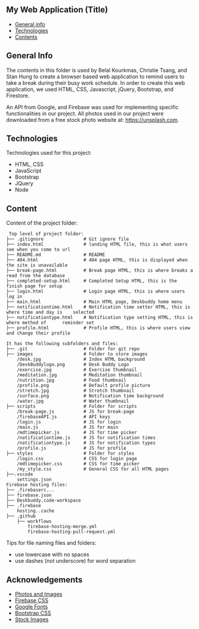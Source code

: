 ## My Web Application (Title)

* [General info](#general-info)
* [Technologies](#technologies)
* [Contents](#content)

## General Info
The contents in this folder is used by Belal Kourkmas, Christie Tsang, and Stan Hung to create a browser based web application to remind users to take a break during their busy work schedule. In order to create this web application, we used HTML, CSS, Javascript, jQuery, Bootstrap, and Firestore.

An API from Google, and Firebase was used for implementing specific functionalities in our project. All photos used in our project were downloaded
from a free stock photo website at: https://unsplash.com.


## Technologies
Technologies used for this project:
* HTML, CSS
* JavaScript
* Bootstrap
* JQuery
* Node
	
## Content
Content of the project folder:

```
 Top level of project folder: 
├── .gitignore               # Git ignore file
├── index.html               # landing HTML file, this is what users see when you come to url
├── README.md                # README
├── 404.html                 # 404 page HTML, this is displayed when the site is unavailable
├── break-page.html          # Break page HTML, this is where breaks a read from the database
├── completed-setup.html     # Completed Setup HTML, this is the finish page for setup
├── login.html               # Login page HTML, this is where users log in
├── main.html                # Main HTML page, Deskbuddy home menu
├── notificationtime.html    # Notification time setter HTML, this is where time and day is    selected
├── notificationtype.html    # Notification type setting HTML, this is where method of      reminder set
├── profile.html             # Profile HTML, this is where users view and change their profile

It has the following subfolders and files:
├── .git                     # Folder for git repo
├── images                   # Folder to store images
    /desk.jpg                # Index HTML background
    /DeskBuddylogo.png       # Desk Buddy Logo
    /exercise.jpg            # Exercise thumbnail
    /meditation.jpg          # Meditation thumbnail
    /nutrition.jpg           # Food thumbnail
    /profile.png             # Default profile picture
    /stretch.jpg             # Stretch thumbnail
    /surface.png             # Notification time background
    /water.jpg               # Water thumbnail
├── scripts                  # Folder for scripts
    /break-page.js           # JS for break-page
    /firebaseAPI.js          # API keys
    /login.js                # JS for login
    /main.js                 # JS for main
    /mdtimepicker.js         # JS for time picker
    /notificationtime.js     # JS for notification times
    /notificationtype.js     # JS for notification types
    /profile.js              # JS for profile
├── styles                   # Folder for styles
    /login.css               # CSS for login page
    /mdtimepicker.css        # CSS for time picker
    /my_style.css            # General CSS for all HTML pages
├──.vscode
    settings.json
Firebase hosting files: 
├── .firebaserc...
├── firebase.json
├── Deskbuddy.code-workspace
├── .firebase
    hosting..cache
├── .github
    ├── workflows
        firebase-hosting-merge.yml
        firebase-hosting-pull-request.yml
```

Tips for file naming files and folders:
* use lowercase with no spaces
* use dashes (not underscore) for word separation


## Acknowledgements
* <a href="https://unsplash.com/"> Photos and Images </a>
* <a href="https://www.gstatic.com/firebasejs/ui/4.8.1/firebase-ui-auth.css"> Firebase CSS </a>
* <a href="https://fonts.googleapis.com/icon?family=Material+Icons"> Google Fonts </a>
* <a href="https://cdn.jsdelivr.net/npm/bootstrap@5.0.2/dist/css/bootstrap.min.css"> Bootstrap CSS </a>
* <a href="https://unsplash.com"> Stock Images </a>